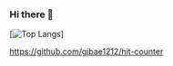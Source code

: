 ### Hi there 👋

[![Top Langs](https://github-readme-stats.vercel.app/api/top-langs/?username=MinSang22Kim)]

https://github.com/gjbae1212/hit-counter
